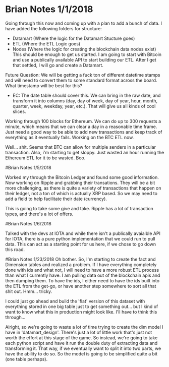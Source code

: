 # Brian Notes 1/1/2018
Going through this now and coming up with a plan to add a bunch of data.
I have added the following folders for structure:
- Datamart (Where the logic for the Datamart Stucture goes)
- ETL (Where the ETL Logic goes)
- Nodes (Where the logic for creating the blockchain data nodes exist)
This should be enough to get us started.
I am going to start with Bitcoin and use a publically available API to start
building our ETL. After I get that settled, I will go and create a Datamart.

Future Question: We will be getting a fuck ton of different datetime stamps
and will need to convert them to some standard format across the board. What
timestamp will be best for this?
- EC: The date table should cover this. We can bring in the raw date, and transform it into columns (day, day of week, day of year, hour, month, quarter, week, weekday, year, etc.). That will give us all kinds of cool slices.

Working through 100 blocks for Ethereum. We can do up to 300 requests a minute,
which means that we can clear a day in a reasonable time frame.
Just need a good way to be able to add new transactions and keep track of
everything as it eventually fails. Working on the BTC ETL now.

Well... shit. Seems that BTC can allow for multiple senders in a particular
transaction. Also, i'm starting to get sloppy. Just wasted an hour running the
Ethereum ETL for it to be wasted. Boo.

#Brian Notes 1/5/2018

Worked my through the Bitcoin Ledger and found some good information. Now
working on Ripple and grabbing their transations. They will be a bit more
challenging, as there is quite a variety of transactions that happen on their
ledger, not a ton of which is actually XRP based. So we may need to add a field
to help facilitate their date (currency).

This is going to take some give and take. Ripple has a lot of transaction types,
and there's a lot of offers.

#Brian Notes 1/6/2018

Talked with the devs at IOTA and while there isn't a publically avaialble API
for IOTA, there is a pure python implementation that we could run to pull data.
This can act as a starting point for us here, if we chose to go down this
road.

#Brian Notes 1/23/2018
Oh bother. So, I'm starting to create the fact and Dimension tables and realized
a problem. If I have everything completely done with ids and what not, I will
need to have a more robust ETL process than what I currently have. I am
pulling data out of the blockchain apis and then dumping them. To have the
ids, I either need to have the ids built into the ETL from the get-go, or have
another step somewhere to sort all that shit out. Hmm... tricky.

I could just go ahead and build the 'flat' version of this dataset with
everything stored in one big table just to get something out... but I kind of
want to know what this in production might look like. I'll have to think
this through...

Alright, so we're going to waste a lot of time trying to create the dim model
I have in 'datamart_design'. There's just a lot of little work that's just
not worth the effort at this stage of the game. So instead, we're going to
take each python script and have it run the double duty of extracting data and
transforming it. That way, if we eventually want to split it into two parts,
we have the ability to do so. So the model is going to be simplified quite
a bit (one table perhaps).
